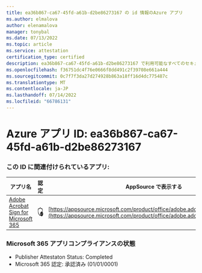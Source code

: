 ```yaml
---
title: ea36b867-ca67-45fd-a61b-d2be86273167 の id 情報のAzure アプリ
ms.author: elmalova
author: elenamalova
manager: tonybal
ms.date: 07/13/2022
ms.topic: article
ms.service: attestation
certification_type: certified
description: ea36b867-ca67-45fd-a61b-d2be86273167 で利用可能なすべてのセキュリティとコンプライアンス情報。
ms.openlocfilehash: f36751dc4f76e0666f8dd491c2f39708e661a444
ms.sourcegitcommit: 0c7f7f3da27d274928b863a18ff16d4dc775487c
ms.translationtype: MT
ms.contentlocale: ja-JP
ms.lasthandoff: 07/14/2022
ms.locfileid: "66786131"
---
```

# <a name="azure-app-id-ea36b867-ca67-45fd-a61b-d2be86273167"></a>Azure アプリ ID: ea36b867-ca67-45fd-a61b-d2be86273167


### <a name="apps-associated-with-this-id"></a>この ID に関連付けられているアプリ:
| **アプリ名** | **認定** | **AppSource で表示する** |
|--------------|---------------|-----------------------|
| [Adobe Acrobat Sign for Microsoft 365](../forward/adobe.adobe_sign_msft_saas_offer.md) | <img alt="Certified application badge" src="../media/certified-badge.png" height="25" width="25" /> | [https://appsource.microsoft.com/product/office/adobe.adobe_sign_msft_saas_offer](https://appsource.microsoft.com/product/office/adobe.adobe_sign_msft_saas_offer) |

### <a name="microsoft-365-app-compliance-status"></a>Microsoft 365 アプリコンプライアンスの状態
- Publisher Attestaton Status: Completed
- Microsoft 365 認定: 承認済み (01/01/0001)
